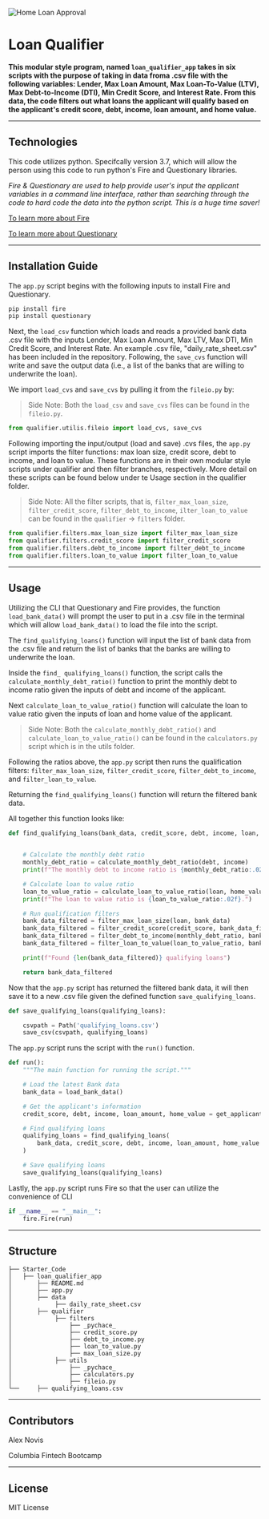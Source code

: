 ![Home Loan Approval](va-home-loan-approval-1800.png)
# Loan Qualifier

**This modular style program, named `loan_qualifier_app` takes in six scripts with the purpose of taking in data froma .csv file with the following variables: Lender, Max Loan Amount, Max Loan-To-Value (LTV), Max Debt-to-Income (DTI), Min Credit Score, and Interest Rate. From this data, the code filters out what loans the applicant will qualify based on the applicant's credit score, debt, income, loan amount, and home value.**

---

## Technologies

This code utilizes python. Specifcally version 3.7, which will allow the person using this code to run python's Fire and Questionary libraries.

*Fire & Questionary are used to help provide user's input the applicant variables in a command line interface, rather than searching through the code to hard code the data into the python script. This is a huge time saver!*


[To learn more about Fire](https://google.github.io/python-fire/guide/)

[To learn more about Questionary](https://pypi.org/project/questionary/)

---

## Installation Guide

The `app.py` script begins with the following inputs to install Fire and Questionary.

```python
pip install fire
pip install questionary
```

Next, the `load_csv` function which loads and reads a provided bank data .csv file with the inputs Lender, Max Loan Amount, Max LTV, Max DTI, Min Credit Score, and Interest Rate. An example .csv file, "daily_rate_sheet.csv" has been included in the repository. Following, the `save_cvs` function will write and save the output data (i.e., a list of the banks that are willing to underwrite the loan).

We import `load_cvs` and `save_cvs` by pulling it from the `fileio.py` by: 

> Side Note: Both the `load_csv` and `save_cvs` files can be found in the `fileio.py`.

```python
from qualifier.utilis.fileio import load_cvs, save_cvs
```

Following importing the input/output (load and save) .cvs files, the `app.py` script imports the filter functions: max loan size, credit score, debt to income, and loan to value. These functions are in their own modular style scripts under qualifier and then filter branches, respectively. More detail on these scripts can be found below under te Usage section in the qualifier folder.

> Side Note: All the filter scripts, that is, `filter_max_loan_size`, `filter_credit_score`, `filter_debt_to_income`, `ilter_loan_to_value` can be found in the `qualifier` -> `filters` folder.

```python
from qualifier.filters.max_loan_size import filter_max_loan_size
from qualifier.filters.credit_score import filter_credit_score
from qualifier.filters.debt_to_income import filter_debt_to_income
from qualifier.filters.loan_to_value import filter_loan_to_value
```

---

## Usage

Utilizing the CLI that Questionary and Fire provides, the function `load_bank_data()` will prompt the user to put in a .csv file in the terminal which will allow `load_bank_data()` to load the file into the script. 

The `find_qualifying_loans()` function will input the list of bank data from the .csv file and return the list of banks that the banks are willing to underwrite the loan.

Inside the `find_ qualifying_loans()` function, the script calls the `calculate_monthly_debt_ratio()` function to print the monthly debt to income ratio given the inputs of debt and income of the applicant. 

Next `calculate_loan_to_value_ratio()` function will calculate the loan to value ratio given the inputs of loan and home value of the applicant. 

> Side Note: Both the `calculate_monthly_debt_ratio()` and `calculate_loan_to_value_ratio()` can be found in the `calculators.py` script which is in the utils folder.

Following the ratios above, the `app.py` script then runs the qualification filters: `filter_max_loan_size`, `filter_credit_score`, `filter_debt_to_income`, and `filter_loan_to_value`.

Returning the `find_qualifying_loans()` function will return the filtered bank data. 

All together this function looks like: 

```python
def find_qualifying_loans(bank_data, credit_score, debt, income, loan, home_value):
   

    # Calculate the monthly debt ratio
    monthly_debt_ratio = calculate_monthly_debt_ratio(debt, income)
    print(f"The monthly debt to income ratio is {monthly_debt_ratio:.02f}")

    # Calculate loan to value ratio
    loan_to_value_ratio = calculate_loan_to_value_ratio(loan, home_value)
    print(f"The loan to value ratio is {loan_to_value_ratio:.02f}.")

    # Run qualification filters
    bank_data_filtered = filter_max_loan_size(loan, bank_data)
    bank_data_filtered = filter_credit_score(credit_score, bank_data_filtered)
    bank_data_filtered = filter_debt_to_income(monthly_debt_ratio, bank_data_filtered)
    bank_data_filtered = filter_loan_to_value(loan_to_value_ratio, bank_data_filtered)

    print(f"Found {len(bank_data_filtered)} qualifying loans")

    return bank_data_filtered
```

Now that the `app.py` script has returned the filtered bank data, it will then save it to a new .csv file given the defined function `save_qualifying_loans`. 

```python
def save_qualifying_loans(qualifying_loans):

    csvpath = Path('qualifying_loans.csv')
    save_csv(csvpath, qualifying_loans)
```

The `app.py` script runs the script with the `run()` function. 

```python
def run():
    """The main function for running the script."""

    # Load the latest Bank data
    bank_data = load_bank_data()

    # Get the applicant's information
    credit_score, debt, income, loan_amount, home_value = get_applicant_info()

    # Find qualifying loans
    qualifying_loans = find_qualifying_loans(
        bank_data, credit_score, debt, income, loan_amount, home_value
    )

    # Save qualifying loans
    save_qualifying_loans(qualifying_loans)
```

Lastly, the `app.py` script runs Fire so that the user can utilize the convenience of CLI

```python 
if __name__ == "__main__":
    fire.Fire(run)
```

---

## Structure 

```
├── Starter_Code
│   ├── loan_qualifier_app
│       ├── README.md
│       ├── app.py
│       ├── data
│            ├── daily_rate_sheet.csv
│       ├── qualifier
│            ├── filters
│                ├── _pychace_
│                ├── credit_score.py
│                ├── debt_to_income.py
│                ├── loan_to_value.py
│                ├── max_loan_size.py
│            ├── utils
│                ├── _pychace_
│                ├── calculators.py
│                ├── fileio.py    
└──     ├── qualifying_loans.csv
```
---

## Contributors

Alex Novis

Columbia Fintech Bootcamp

---

## License

MIT License
